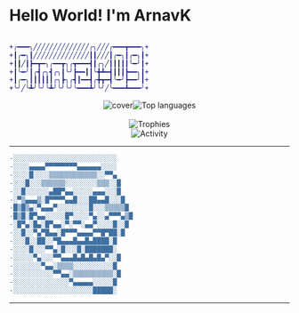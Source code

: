 <h1>Hello World! I'm ArnavK</h1><a href="https://github.com/ArnavK-09?tab=repositories" align="center">

```diff

+╭━━━╮╱╱╱╱╱╱╱╱╱╱╱╱╱╱╭╮╱╱╱╭━━━┳━━━╮+
+┃╭━╮┃╱╱╱╱╱╱╱╱╱╱╱╱╱╱┃┃╱╱╱┃╭━╮┃╭━╮┃+
+┃┃╱┃┣━┳━╮╭━━┳╮╭┳━━━┫┃╭╮╱┃┃┃┃┃╰━╯┃+
+┃╰━╯┃╭┫╭╮┫╭╮┃╰╯┣━━┃┃╰╋┻━┫┃┃┃┣━━╮┃+
+┃╭━╮┃┃┃┃┃┃╭╮┣╮╭┫┃━━┫╭╋┳━┫╰━╯┣━━╯┃+
+╰╯╱╰┻╯╰╯╰┻╯╰╯╰╯╰━━━┻╯╰╯╱╰━━━┻━━━╯+
```
<p align="center"><img src="https://github.com/ArnavK-09/ArnavK-09/assets/69188140/edb61f7f-465b-4201-9039-877461457d54" alt="cover" /><img src="https://github-readme-stats.vercel.app/api/top-langs/?username=ArnavK-09&langs_count=100&layout=compact&show_icons=true&include_all_commits=true&count_private=true&custom_title=Programming+Langauges&bg_color=ffffff00&title_color=c9d1d9&border_color=262626&text_color=c9c5c5&border_radius=3" alt="Top languages" /><br/><br/><img src="https://github-profile-trophy.vercel.app/?username=ArnavK-09&no-bg=true&no-frame=false&theme=buddhism&margin-h=15&margin-w=15&column=3" alt="Trophies" /><br/><img alt="Activity" src="https://github-readme-activity-graph.vercel.app/graph?username=ArnavK-09&theme=github-compact" /></p></a><hr />

```diff
-░░░░░░░░░░░░░░░░░░░░░░░░░░
-░░░░▄▄▄▄▀▀▀▀▀▀▀▀▄▄▄▄▄▄░░░░
-░░░░█░░░░▒▒▒▒▒▒▒▒▒▒▒▒░░▀▀▄
-░░░█░░░▒▒▒▒▒▒░░░░░░░░▒▒▒░░█
-░░█░░░░░░▄██▀▄▄░░░░░▄▄▄░░░█
-░▀▒▄▄▄▒░█▀▀▀▀▄▄█░░░██▄▄█░░░█
-█▒█▒▄░▀▄▄▄▀░░░░░░░░█░░░▒▒▒▒▒█
-█▒█░█▀▄▄░░░░░█▀░░░░▀▄░░▄▀▀▀▄▒█
-░█▀▄░█▄░█▀▄▄░▀░▀▀░▄▄▀░░░░█░░█
-░░█░░▀▄▀█▄▄░█▀▀▀▄▄▄▄▀▀█▀██░█
-░░░█░░██░░▀█▄▄▄█▄▄█▄████░█
-░░░░█░░░▀▀▄░█░░░█░███████░
-░░░░░▀▄░░░▀▀▄▄▄█▄█▄█▄█▄▀░░█
-░░░░░░░▀▄▄░▒▒▒▒░░░░░░░░░░█
-░░░░░░░░░░▀▀▄▄░▒▒▒▒▒▒▒▒▒▒░█
-░░░░░░░░░░░░░░▀▄▄▄▄▄░░░░░█
-░░░░░░░░░░░░░░░░░░░░█████░
```

---
